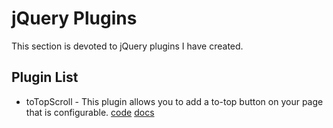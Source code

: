 # jQuery Plugins

This section is devoted to jQuery plugins I have created.

## Plugin List

* toTopScroll - This plugin allows you to add a to-top button on your page that is configurable. [code](./jquery-to-top.js) [docs](./jquery-to-top.md)
